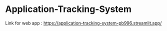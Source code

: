 # Application-Tracking-System

Link for web app : https://application-tracking-system-pb996.streamlit.app/
